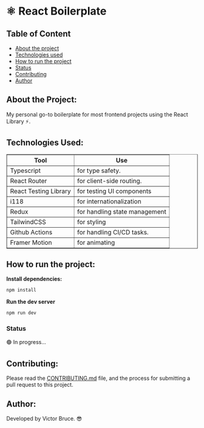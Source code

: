 # ⚛️ React Boilerplate

## Table of Content

- [About the project](#about-the-project)
- [Technologies used](#technologies-used)
- [How to run the project](#how-to-run-the-project)
- [Status](#status)
- [Contributing](#contributing)
- [Author](#author)

## About the Project:

My personal go-to boilerplate for most frontend projects using the React Library ⚡️.

## Technologies Used:

<table border="1">
	<tr>
		<th>Tool</th>
		<th>Use</th>
	</tr>
	<tr>
		<td>Typescript</td>
		<td>for type safety.</td>
	</tr>
	<tr>
		<td>React Router</td>
		<td>for client-side routing.</td>
	</tr>
		<tr>
		<td>React Testing Library</td>
		<td>for testing UI components</td>
	</tr>
	</tr>
		<tr>
		<td>i118</td>
		<td>for internationalization</td>
	</tr>
	</tr>
		<tr>
		<td>Redux</td>
		<td>for handling state management</td>
	</tr>
	</tr>
		<tr>
		<td>TailwindCSS</td>
		<td>for styling</td>
	</tr>
	</tr>
		<tr>
		<td>Github Actions</td>
		<td>for handling CI/CD tasks.</td>
	</tr>
	</tr>
		<tr>
		<td>Framer Motion</td>
		<td>for animating</td>
	</tr>
</table>

## How to run the project:

**Install dependencies:**

```bash
npm install
```

**Run the dev server**

```bash
npm run dev
```

### Status

🟢 In progress...

## Contributing:

Please read the [CONTRIBUTING.md](./CONTRIBUTING.md) file, and the process for submitting a pull request to this project.

## Author:

Developed by Victor Bruce. 😎
